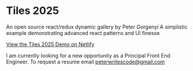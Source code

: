 # Tiles 2025

An open source react/redux dynamic gallery by Peter Gorgenyi
A simplistic example demonstrating advanced react patterns and UI finesse

[View the Tiles 2025 Demo on Netlify](https://tiles-2025.netlify.app/)

I am currently looking for a new opportunity as a Principal Front End Engineer.
To request a resume email peterwritescode@gmail.com
